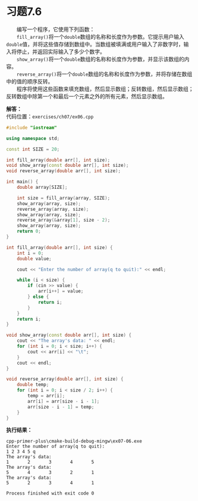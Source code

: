 # 习题7.6

&emsp;&emsp;编写一个程序，它使用下列函数：  
&emsp;&emsp;`fill_array()`将一个`double`数组的名称和长度作为参数。它提示用户输入`double`值，并将这些值存储到数组中。当数组被填满或用户输入了非数字时，输入将停止，并返回实际输入了多少个数字。  
&emsp;&emsp;`show_array()`将一个`double`数组的名称和长度作为参数，并显示该数组的内容。  
&emsp;&emsp;`reverse_array()`将一个`double`数组的名称和长度作为参数，并将存储在数组中的值的顺序反转。  
&emsp;&emsp;程序将使用这些函数来填充数组，然后显示数组；反转数组，然后显示数组；反转数组中除第一个和最后一个元素之外的所有元素，然后显示数组。

**解答：**  
代码位置：`exercises/ch07/ex06.cpp`
```c++
#include "iostream"

using namespace std;

const int SIZE = 20;

int fill_array(double arr[], int size);
void show_array(const double arr[], int size);
void reverse_array(double arr[], int size);

int main() {
    double array[SIZE];

    int size = fill_array(array, SIZE);
    show_array(array, size);
    reverse_array(array, size);
    show_array(array, size);
    reverse_array(&array[1], size - 2);
    show_array(array, size);
    return 0;
}

int fill_array(double arr[], int size) {
    int i = 0;
    double value;

    cout << "Enter the number of array(q to quit):" << endl;

    while (i < size) {
        if (cin >> value) {
            arr[i++] = value;
        } else {
            return i;
        }
    }
    return i;
}

void show_array(const double arr[], int size) {
    cout << "The array's data: " << endl;
    for (int i = 0; i < size; i++) {
        cout << arr[i] << "\t";
    }
    cout << endl;
}

void reverse_array(double arr[], int size) {
    double temp;
    for (int i = 0; i < size / 2; i++) {
        temp = arr[i];
        arr[i] = arr[size - i - 1];
        arr[size - i - 1] = temp;
    }
}
```

**执行结果：**  
```
cpp-primer-plus\cmake-build-debug-mingw\ex07-06.exe
Enter the number of array(q to quit):
1 2 3 4 5 q
The array's data:
1       2       3       4       5
The array's data:
5       4       3       2       1
The array's data:
5       2       3       4       1

Process finished with exit code 0
```